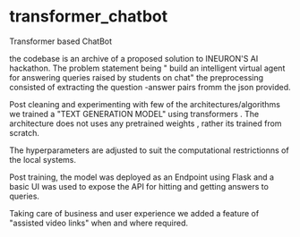 # transformer_chatbot
Transformer based ChatBot

the codebase is an archive of a proposed solution to INEURON'S AI hackathon.
The problem statement being " build an intelligent virtual agent for answering queries raised by students on chat"
the preprocessing consisted of extracting the question -answer pairs fromm the json provided.

Post cleaning and experimenting with few of the architectures/algorithms we trained a "TEXT GENERATION MODEL"
using transformers . The architecture does not uses any pretrained weights , rather its trained from scratch.

The hyperparameters are adjusted to suit the computational restrictionns of the local systems.

Post training, the model was deployed as an Endpoint using Flask and a basic UI was used to expose the API for hitting and getting answers to queries.

Taking care of business and user experience we added a feature of "assisted video links" when and where required.

